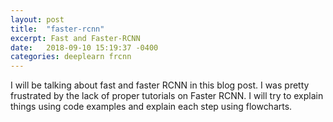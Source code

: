 ```yaml
---
layout: post
title:  "faster-rcnn"
excerpt: Fast and Faster-RCNN
date:   2018-09-10 15:19:37 -0400
categories: deeplearn frcnn
---
```


I will be talking about fast and faster RCNN in this blog post. I was pretty frustrated by the lack of proper tutorials
on Faster RCNN. I will try to explain things using code examples and explain each step using flowcharts. 
